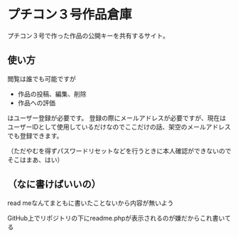 # プチコン３号作品倉庫

プチコン３号で作った作品の公開キーを共有するサイト。

## 使い方
閲覧は誰でも可能ですが

* 作品の投稿、編集、削除
* 作品への評価

はユーザー登録が必要です。
登録の際にメールアドレスが必要ですが、現在はユーザーIDとして使用しているだけなのでここだけの話、架空のメールアドレスでも登録できます。

（ただやむを得ずパスワードリセットなどを行うときに本人確認ができないのでそこはまあ、はい）

## （なに書けばいいの）
read meなんてまともに書いたことないから内容が無いよう

GitHub上でリポジトリの下にreadme.phpが表示されるのが嫌だからこれ書いてる
